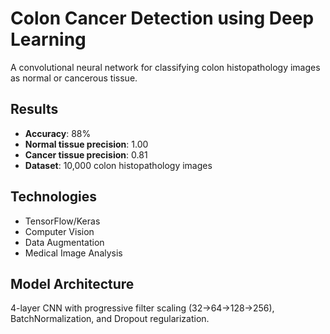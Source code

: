 # Colon Cancer Detection using Deep Learning

A convolutional neural network for classifying colon histopathology images as normal or cancerous tissue.

## Results
- **Accuracy**: 88%
- **Normal tissue precision**: 1.00 
- **Cancer tissue precision**: 0.81
- **Dataset**: 10,000 colon histopathology images

## Technologies
- TensorFlow/Keras
- Computer Vision
- Data Augmentation
- Medical Image Analysis

## Model Architecture
4-layer CNN with progressive filter scaling (32→64→128→256), BatchNormalization, and Dropout regularization.